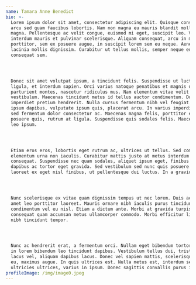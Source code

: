 ```yaml
---
name: Tamara Anne Benedict
bio: >-
  Lorem ipsum dolor sit amet, consectetur adipiscing elit. Quisque consequat
  arcu sed quam faucibus lobortis. Nam non magna eu mauris blandit mollis ac ut
  magna. Pellentesque ac velit congue, euismod mi eget, suscipit leo. Vestibulum
  interdum mauris et pulvinar scelerisque. Aliquam consequat, arcu in maximus
  porttitor, sem ex posuere augue, in suscipit lorem sem eu neque. Aenean
  lacinia mollis dignissim. Curabitur ut tellus mollis, semper neque eu,
  consequat sem.




  Donec sit amet volutpat ipsum, a tincidunt felis. Suspendisse ut luctus
  ligula, et interdum sapien. Orci varius natoque penatibus et magnis dis
  parturient montes, nascetur ridiculus mus. Nam elementum vitae velit ac
  vestibulum. Maecenas tincidunt metus id tellus auctor condimentum. Donec
  imperdiet pretium hendrerit. Nulla cursus fermentum nibh vel feugiat. Nulla in
  ipsum dapibus, vulputate ipsum quis, placerat arcu. In varius imperdiet erat,
  sed fermentum dolor consectetur ac. Maecenas magna felis, porttitor eget
  posuere quis, rutrum at ligula. Suspendisse quis sodales felis. Maecenas eu
  leo ipsum.




  Etiam eros eros, lobortis eget rutrum ac, ultrices ut tellus. Sed commodo
  elementum urna non iaculis. Curabitur mattis justo at metus interdum
  consequat. Suspendisse nec quam sodales, aliquet ipsum eget, finibus enim. In
  dapibus ac tortor eget gravida. Sed vestibulum sed nunc quis posuere. Aenean
  laoreet ex eget nisl finibus, ut pellentesque dui luctus. In a gravida diam.




  Nunc scelerisque ex vitae quam dignissim tempus ut nec lorem. Duis ac sem sit
  amet leo porttitor laoreet. Mauris ornare nibh iaculis purus tincidunt
  condimentum vel eu nisl. Etiam a dictum ante. Morbi at gravida turpis. Proin
  consequat quam accumsan metus ullamcorper commodo. Morbi efficitur libero ac
  nibh tincidunt tempor.




  Nunc ac hendrerit erat, a fermentum orci. Nullam eget bibendum tortor. Aenean
  in lorem bibendum leo tincidunt dapibus. Vestibulum tellus dui, tristique sed
  lacus vel, aliquam dapibus lacus. Donec vel sapien mattis, scelerisque elit
  eu, maximus augue. In quis ultrices est. Nulla metus est, interdum sed
  ultricies ultrices, varius in ipsum. Donec sagittis convallis purus in cursus.
profileImage: /img/image0.jpeg
---
```



